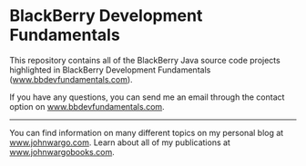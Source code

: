 BlackBerry Development Fundamentals
===================================

This repository contains all of the BlackBerry Java source code projects highlighted in BlackBerry Development Fundamentals (www.bbdevfundamentals.com). 

If you have any questions, you can send me an email through the contact option on www.bbdevfundamentals.com.

***

You can find information on many different topics on my personal blog at www.johnwargo.com. Learn about all of my publications at www.johnwargobooks.com. 